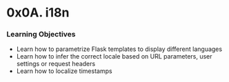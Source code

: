 # 0x0A. i18n

### Learning Objectives

- Learn how to parametrize Flask templates to display different languages
- Learn how to infer the correct locale based on URL parameters, user settings or request headers
- Learn how to localize timestamps
